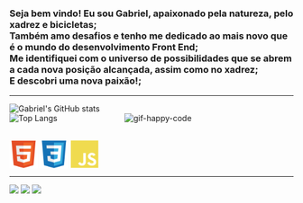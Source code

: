 <h3>Seja bem vindo! Eu sou Gabriel, apaixonado pela natureza, pelo xadrez e bicicletas;<br>
Também amo desafios e tenho me dedicado ao mais novo que é o mundo do desenvolvimento Front End;<br>
Me identifiquei com o universo de possibilidades que se abrem a cada nova posição alcançada, assim como no xadrez;<br>
E descobri uma nova paixão!;</h3>

<hr>

![Gabriel's GitHub stats](https://github-readme-stats.vercel.app/api?username=Gabriel-NaturalCode&show_icons=true&theme=dark&hide=prs,issues,contribs&rank_icon=github)  
<img align="right" alt="gif-happy-code" width="300" src="https://user-images.githubusercontent.com/74038190/212749447-bfb7e725-6987-49d9-ae85-2015e3e7cc41.gif">
![Top Langs](https://github-readme-stats.vercel.app/api/top-langs/?username=Gabriel-NaturalCode&hide_progress=false&theme=dark)

<div style="display: inline_block"><br>
  <img align="center" alt="HTML" height="50" width="50" src="https://raw.githubusercontent.com/devicons/devicon/master/icons/html5/html5-original.svg">
  <img align="center" alt="CSS" height="50" width="50" src="https://raw.githubusercontent.com/devicons/devicon/master/icons/css3/css3-original.svg">
  <img align="center" alt="Js" height="50" width="50" src="https://raw.githubusercontent.com/devicons/devicon/master/icons/javascript/javascript-plain.svg">
</div>

<hr>

<div>
  <a href="www.linkedin.com/in/gabrielnatural" target="_blank"><img src="https://img.shields.io/badge/-LinkedIn-%23000?style=for-the-badge&logo=linkedin&logoColor=white" target="_blank"></a>
  <a href = "mailto:gabriel.viana2292@gmail.com"><img src="https://img.shields.io/badge/-Gmail-%23000?style=for-the-badge&logo=gmail&logoColor=white" target="_blank"></a>
  <a href="https://instagram.com/rafaballerini" target="_blank"><img src="https://img.shields.io/badge/-Instagram-%23000?style=for-the-badge&logo=instagram&logoColor=white" target="_blank"></a>
</div>
